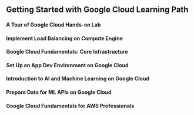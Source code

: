 
## Getting Started with Google Cloud Learning Path

#### A Tour of Google Cloud Hands-on Lab

#### Implement Load Balancing on Compute Engine

#### Google Cloud Fundamentals: Core Infrastructure

#### Set Up an App Dev Environment on Google Cloud

#### Introduction to AI and Machine Learning on Google Cloud

#### Prepare Data for ML APIs on Google Cloud

#### Google Cloud Fundamentals for AWS Professionals
